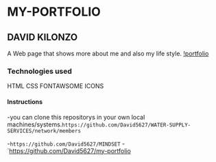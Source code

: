 # MY-PORTFOLIO
## DAVID KILONZO
A Web page that shows more about me and also my life style.
[!portfolio](https://github.com/David5627/my-portfolio)
### Technologies used
HTML
CSS
FONTAWSOME ICONS

#### Instructions
-you can clone this repositorys in your own local machines/systems.`https://github.com/David5627/WATER-SUPPLY-SERVICES/network/members`

-`https://github.com/David5627/MINDSET`
-`https://github.com/David5627/my-portfolio

